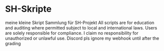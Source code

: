 # SH-Skripte
meine kleine Skript Sammlung für SH-Projekt
All scripts are for education and auditing where permitted subject to local and international laws. Users are solely responsible for compliance. I claim no responsibility for unauthorized or unlawful use.
Discord pls ignore my webhook until after the grading
